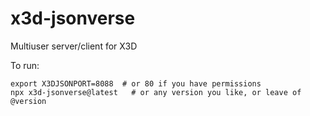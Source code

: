 x3d-jsonverse
==============

Multiuser server/client for X3D

To run:
```
export X3DJSONPORT=8088  # or 80 if you have permissions
npx x3d-jsonverse@latest   # or any version you like, or leave of @version
```
